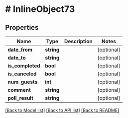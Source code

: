 # # InlineObject73

## Properties

Name | Type | Description | Notes
------------ | ------------- | ------------- | -------------
**date_from** | **string** |  | [optional]
**date_to** | **string** |  | [optional]
**is_completed** | **bool** |  | [optional]
**is_canceled** | **bool** |  | [optional]
**num_guests** | **int** |  | [optional]
**comment** | **string** |  | [optional]
**poll_result** | **string** |  | [optional]

[[Back to Model list]](../../README.md#models) [[Back to API list]](../../README.md#endpoints) [[Back to README]](../../README.md)
